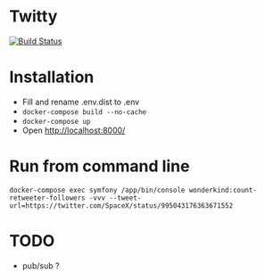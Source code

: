# Twitty
[![Build Status](https://travis-ci.org/gadelkareem/twitty.svg)](https://travis-ci.org/gadelkareem/twitty)
 # Installation
- Fill and rename .env.dist to .env
- `docker-compose build --no-cache`
- `docker-compose up`
- Open [http://localhost:8000/](http://localhost:8000)
 # Run from command line
`docker-compose exec symfony /app/bin/console wonderkind:count-retweeter-followers -vvv --tweet-url=https://twitter.com/SpaceX/status/995043176363671552`






 # TODO
- pub/sub ?
    
    
